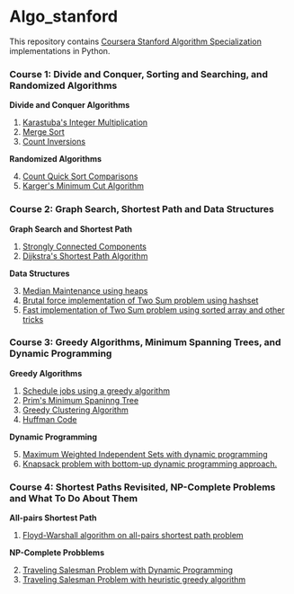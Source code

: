 # Algo_stanford

This repository contains [Coursera Stanford Algorithm Specialization](https://www.coursera.org/specializations/algorithms) implementations in Python.

### Course 1: Divide and Conquer, Sorting and Searching, and Randomized Algorithms
**Divide and Conquer Algorithms**
1. [Karastuba's Integer Multiplication](./C1:%20Divide%20and%20Conquer/Karastuba_mul.py)
2. [Merge Sort](./C1:%20Divide%20and%20Conquer/Merge_sort.py)
3. [Count Inversions](./C1:%20Divide%20and%20Conquer/Count_inversion.py) 

**Randomized Algorithms**

4. [Count Quick Sort Comparisons](./C1:%20Divide%20and%20Conquer/Quick_sort_count.py)
5. [Karger's Minimum Cut Algorithm](./C1:%20Divide%20and%20Conquer/Karger_mincut.py)

### Course 2: Graph Search, Shortest Path and Data Structures
**Graph Search and Shortest Path**
1. [Strongly Connected Components](./C2:%20Graph%20Search/SCC.py)
2. [Dijkstra's Shortest Path Algorithm](./C2:%20Graph%20Search/Dijkstra.py)

**Data Structures**

3. [Median Maintenance using heaps](./C2:%20Graph%20Search/Median_Maintenance.py)
4. [Brutal force implementation of Two Sum problem using hashset](./C2:%20Graph%20Search/two_sum_set.py)
5. [Fast implementation of Two Sum problem using sorted array and other tricks](./C2:%20Graph%20Search/two_sum_array.py)

### Course 3: Greedy Algorithms, Minimum Spanning Trees, and Dynamic Programming
**Greedy Algorithms**

1. [Schedule jobs using a greedy algorithm](./C3:%20Greedy%20Algo/jobs_greedy.py)
2. [Prim's Minimum Spaninng Tree](./C3:%20Greedy%20Algo/MST_Prim.py)
3. [Greedy Clustering Algorithm](./C3:%20Greedy%20Algo/clustering_small.py)
4. [Huffman Code](./C3:%20Greedy%20Algo/huffman.py)

**Dynamic Programming**

5. [Maximum Weighted Independent Sets with dynamic programming](./C3:%20Greedy%20Algo/MWIS.py)
6. [Knapsack problem with bottom-up dynamic programming approach.](./C3:%20Greedy%20Algo/knapsack_small.py)

### Course 4: Shortest Paths Revisited, NP-Complete Problems and What To Do About Them
**All-pairs Shortest Path**

1. [Floyd-Warshall algorithm on all-pairs shortest path problem](./C4:%20Shortest%20Path%20Revisited,%20NP-Complete/apsp.py)

**NP-Complete Probblems**

2. [Traveling Salesman Problem with Dynamic Programming](./C4:%20Shortest%20Path%20Revisited,%20NP-Complete/TSP.py)
3. [Traveling Salesman Problem with heuristic greedy algorithm](./C4:%20Shortest%20Path%20Revisited,%20NP-Complete/tsp_heuristic.py)

